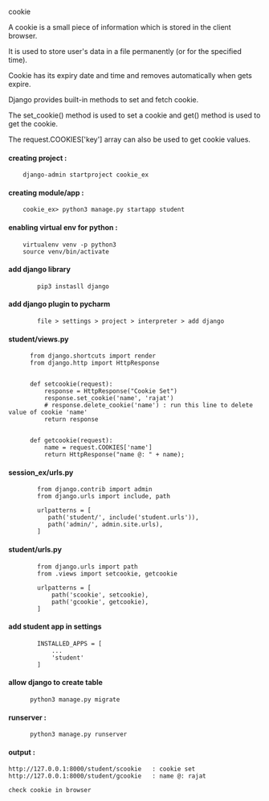 cookie

A cookie is a small piece of information which is stored in the client browser.

It is used to store user's data in a file permanently (or for the specified time).

Cookie has its expiry date and time and removes automatically when gets expire.

Django provides built-in methods to set and fetch cookie.

The set_cookie() method is used to set a cookie and get() method is used to get the cookie.

The request.COOKIES['key'] array can also be used to get cookie values.

####  creating project :

        django-admin startproject cookie_ex


#### creating module/app :

        cookie_ex> python3 manage.py startapp student


#### enabling virtual env for python :

        virtualenv venv -p python3
        source venv/bin/activate


#### add django library

	        pip3 instasll django
	

#### add django plugin to pycharm

	        file > settings > project > interpreter > add django



#### student/views.py

          from django.shortcuts import render
          from django.http import HttpResponse


          def setcookie(request):
              response = HttpResponse("Cookie Set")
              response.set_cookie('name', 'rajat')
              # response.delete_cookie('name') : run this line to delete value of cookie 'name'
              return response


          def getcookie(request):
              name = request.COOKIES['name']
              return HttpResponse("name @: " + name);



#### session_ex/urls.py

            from django.contrib import admin
            from django.urls import include, path

            urlpatterns = [
               path('student/', include('student.urls')),
               path('admin/', admin.site.urls),
            ]



#### student/urls.py

            from django.urls import path
            from .views import setcookie, getcookie

            urlpatterns = [
                path('scookie', setcookie),
                path('gcookie', getcookie),
            ]



#### add student app in settings

            INSTALLED_APPS = [
                ...
                'student'
            ]


#### allow django to create table 
    
          python3 manage.py migrate


#### runserver :

          python3 manage.py runserver


#### output :

    http://127.0.0.1:8000/student/scookie	: cookie set
    http://127.0.0.1:8000/student/gcookie   : name @: rajat

    check cookie in browser

